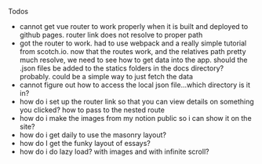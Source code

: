 Todos
- cannot get vue router to work properly when it is built and deployed to github pages. router link does not resolve to proper path
- got the router to work. had to use webpack and a really simple tutorial from scotch.io. now that the routes work, and the relatives path pretty much resolve, we need to see how to get data into the app. should the .json files be added to the statics folders in the docs directory? probably. could be a simple way to just fetch the data
- cannot figure out how to access the local json file...which directory is it in?
- how do i set up the router link so that you can view details on something you clicked? how to pass to the nested route
- how do i make the images from my notion public so i can show it on the site?
- how do i get daily to use the masonry layout?
- how do I get the funky layout of essays?
- how do i do lazy load? with images and with infinite scroll?